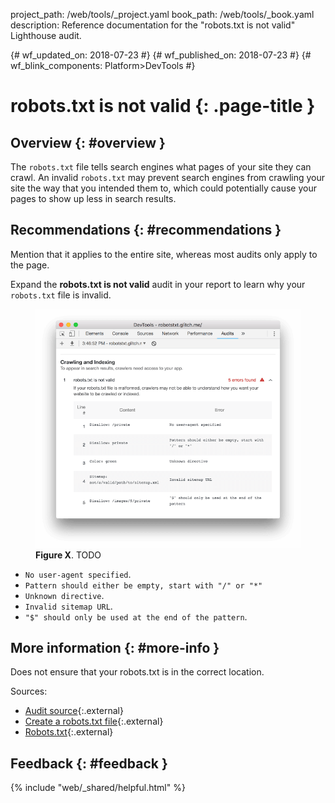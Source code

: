 project_path: /web/tools/_project.yaml
book_path: /web/tools/_book.yaml
description: Reference documentation for the "robots.txt is not valid" Lighthouse audit.

{# wf_updated_on: 2018-07-23 #}
{# wf_published_on: 2018-07-23 #}
{# wf_blink_components: Platform>DevTools #}

# robots.txt is not valid  {: .page-title }

## Overview {: #overview }

The `robots.txt` file tells search engines what pages of your site they can crawl. An
invalid `robots.txt` may prevent search engines from crawling your site the way that you
intended them to, which could potentially cause your pages to show up less in search results.

## Recommendations {: #recommendations }

Mention that it applies to the entire site, whereas most audits only apply to the page.

Expand the **robots.txt is not valid** audit in your report to learn why your `robots.txt` file is
invalid.

<figure>
  <img src="images/robots.png"
       alt="TODO"/>
  <figcaption>
    <b>Figure X</b>. TODO
  </figcaption>
</figure>

* `No user-agent specified`.
* `Pattern should either be empty, start with "/" or "*"`
* `Unknown directive`. 
* `Invalid sitemap URL`.
* `"$" should only be used at the end of the pattern`.

## More information {: #more-info }

Does not ensure that your robots.txt is in the correct location.

Sources:

* [Audit source][src]{:.external}
* [Create a robots.txt file](https://support.google.com/webmasters/answer/6062596){:.external}
* [Robots.txt](https://moz.com/learn/seo/robotstxt){:.external}

[src]: https://github.com/GoogleChrome/lighthouse/blob/master/lighthouse-core/audits/seo/robots-txt.js

## Feedback {: #feedback }

{% include "web/_shared/helpful.html" %}
